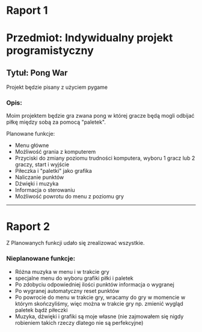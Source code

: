 # Raport 1

# Przedmiot: Indywidualny projekt programistyczny
## Tytuł: Pong War

Projekt będzie pisany z użyciem pygame

### Opis:

Moim projektem będzie gra zwana pong w której gracze będą mogli odbijać piłkę między sobą za pomocą "paletek".

Planowane funkcje:

- Menu główne
- Możliwość grania z komputerem
- Przyciski do zmiany poziomu trudności komputera, wyboru 1 gracz lub 2 graczy, start i wyjście
- Piłeczka i "paletki" jako grafika
- Naliczanie punktów
- Dźwięki i muzyka
- Informacja o sterowaniu
- Możliwość powrotu do menu z poziomu gry
________________________________________________________________________________________________________________________________________
# Raport 2
Z Planowanych funkcji udało się zrealizować wszystkie.

### Nieplanowane funkcje:
- Różna muzyka w menu i w trakcie gry
- specjalne menu do wyboru grafiki piłki i paletek
- Po zdobyciu odpowiedniej ilości punktów informacja o wygranej
- Po wygranej automatyczny reset punktów
- Po powrocie do menu w trakcie gry, wracamy do gry w momencie w którym skończyliśmy, więc można w trakcie gry np. zmienić wygląd paletek bądź piłeczki
- Muzyka, dźwięki i grafiki są moje własne (nie zajmowałem się nigdy robieniem takich rzeczy dlatego nie są perfekcyjne)
